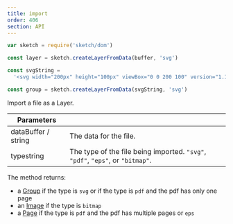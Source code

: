 ```yaml
---
title: import
order: 406
section: API
---
```


```javascript
var sketch = require('sketch/dom')

const layer = sketch.createLayerFromData(buffer, 'svg')
```

```javascript
const svgString =
  '<svg width="200px" height="100px" viewBox="0 0 200 100" version="1.1" xmlns="http://www.w3.org/2000/svg" xmlns:xlink="http://www.w3.org/1999/xlink"><rect fill="#000000" x="0" y="0" width="200" height="100"></rect></svg>'

const group = sketch.createLayerFromData(svgString, 'svg')
```

Import a file as a Layer.

| Parameters                                        |                                                                                |
| ------------------------------------------------- | ------------------------------------------------------------------------------ |
| data<span class="arg-type">Buffer / string</span> | The data for the file.                                                         |
| type<span class="arg-type">string</span>          | The type of the file being imported. `"svg"`, `"pdf"`, `"eps"`, or `"bitmap"`. |

The method returns:

- a [Group](#group) if the type is `svg` or if the type is `pdf` and the pdf has only one page
- an [Image](#image) if the type is `bitmap`
- a [Page](#page) if the type is `pdf` and the pdf has multiple pages or `eps`
